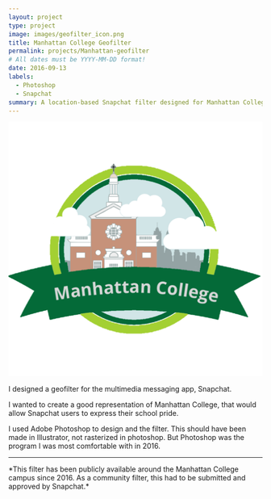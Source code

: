 ```yaml
---
layout: project
type: project
image: images/geofilter_icon.png
title: Manhattan College Geofilter
permalink: projects/Manhattan-geofilter
# All dates must be YYYY-MM-DD format!
date: 2016-09-13
labels:
  - Photoshop
  - Snapchat
summary: A location-based Snapchat filter designed for Manhattan College.
---
```


<img class="ui medium right floated rounded image" src="../images/geofilter_icon.png"> 

I designed a geofilter for the multimedia messaging app, Snapchat. 

I wanted to create a good representation of Manhattan College, that would allow Snapchat users to express their school pride. 

I used Adobe Photoshop to design and the filter. This should have been made in Illustrator, not rasterized in photoshop. But Photoshop was the program I was most comfortable with in 2016. 

<hr>
*This filter has been publicly available around the Manhattan College campus since 2016. As a community filter, this had to be submitted and approved by Snapchat.*


